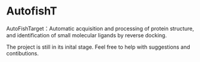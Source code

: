 # AutofishT
AutoFishTarget：Automatic acquisition and processing of protein structure, and identification of small molecular ligands by reverse docking.

The project is still in its inital stage. Feel free to help with suggestions and contibutions.
